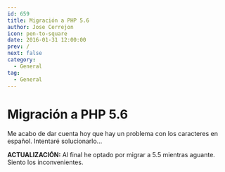 ```yaml
---
id: 659
title: Migración a PHP 5.6
author: Jose Cerrejon
icon: pen-to-square
date: 2016-01-31 12:00:00
prev: /
next: false
category:
  - General
tag:
  - General
---
```


# Migración a PHP 5.6

Me acabo de dar cuenta hoy que hay un problema con los caracteres en español. Intentaré solucionarlo...

**ACTUALIZACIÓN:** Al final he optado por migrar a 5.5 mientras aguante. Siento los inconvenientes.